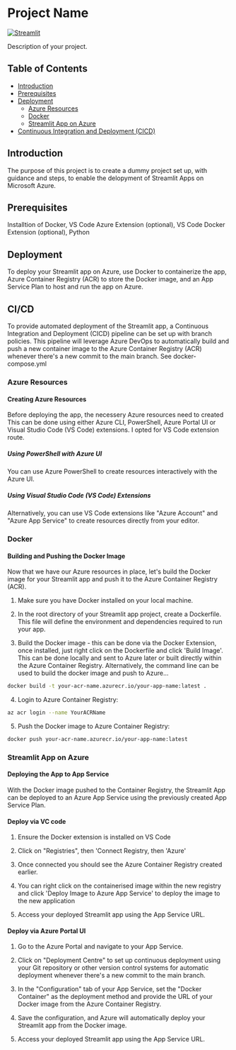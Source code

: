
# Project Name

[![Streamlit](https://img.shields.io/badge/built%20with-Streamlit-09a5d6.svg)](https://www.streamlit.io/)

Description of your project.

## Table of Contents

- [Introduction](#introduction)
- [Prerequisites](#prerequisites)
- [Deployment](#deployment)
  - [Azure Resources](#azure-resources)
  - [Docker](#docker)
  - [Streamlit App on Azure](#streamlit-app-on-azure)
- [Continuous Integration and Deployment (CICD)](#continuous-integration-and-deployment-cicd)

## Introduction

The purpose of this project is to create a dummy project set up, with guidance and steps, to enable the delopyment of Streamlit Apps on Microsoft Azure.

## Prerequisites

Installtion of Docker, VS Code Azure Extension (optional), VS Code Docker Extension (optional), Python

## Deployment

To deploy your Streamlit app on Azure, use Docker to containerize the app, Azure Container Registry (ACR) to store the Docker image, and an App Service Plan to host and run the app on Azure.

## CI/CD
To provide automated deployment of the Streamlit app, a Continuous Integration and Deployment (CICD) pipeline can be set up with branch policies. This pipeline will leverage Azure DevOps to automatically build and push a new container image to the Azure Container Registry (ACR) whenever there's a new commit to the main branch. See docker-compose.yml

### Azure Resources

#### Creating Azure Resources

Before deploying the app, the necessery Azure resources need to created This can be done using either Azure CLI, PowerShell, Azure Portal UI or Visual Studio Code (VS Code) extensions. I opted for VS Code extension route. 

##### Using PowerShell with Azure UI

You can use Azure PowerShell to create resources interactively with the Azure UI. 

##### Using Visual Studio Code (VS Code) Extensions

Alternatively, you can use VS Code extensions like "Azure Account" and "Azure App Service" to create resources directly from your editor.

### Docker

#### Building and Pushing the Docker Image

Now that we have our Azure resources in place, let's build the Docker image for your Streamlit app and push it to the Azure Container Registry (ACR).

1. Make sure you have Docker installed on your local machine.

2. In the root directory of your Streamlit app project, create a Dockerfile. This file will define the environment and dependencies required to run your app.

3. Build the Docker image - this can be done via the Docker Extension, once installed, just right click on the Dockerfile and click 'Build Image'. This can be done locally and sent to Azure later or built directly within the Azure Container Registry. Alternatively, the command line can be used to build the docker image and push to Azure...

```bash
docker build -t your-acr-name.azurecr.io/your-app-name:latest .
```

4. Login to Azure Container Registry:
```bash
az acr login --name YourACRName
```

5. Push the Docker image to Azure Container Registry:
```bash
docker push your-acr-name.azurecr.io/your-app-name:latest
```

### Streamlit App on Azure

#### Deploying the App to App Service

With the Docker image pushed to the Container Registry, the Streamlit App can be deployed to an Azure App Service using the previously created App Service Plan. 

#### Deploy via VC code

1. Ensure the Docker extension is installed on VS Code

2. Click on "Registries", then 'Connect Registry, then 'Azure'
   
4. Once connected you should see the Azure Container Registry created earlier.

5. You can right click on the containerised image within the new registry and click 'Deploy Image to Azure App Service' to deploy the image to the new application

6. Access your deployed Streamlit app using the App Service URL.

#### Deploy via Azure Portal UI

1. Go to the Azure Portal and navigate to your App Service.

2. Click on "Deployment Centre" to set up continuous deployment using your Git repository or other version control systems for automatic deployment whenever there's a new commit to the main branch.

3. In the "Configuration" tab of your App Service, set the "Docker Container" as the deployment method and provide the URL of your Docker image from the Azure Container Registry.

4. Save the configuration, and Azure will automatically deploy your Streamlit app from the Docker image.

5. Access your deployed Streamlit app using the App Service URL.


